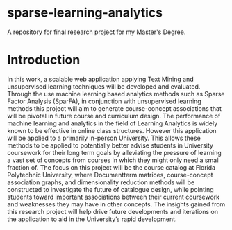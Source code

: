 # sparse-learning-analytics
A repository for final research project for my Master's Degree. 

# Introduction

In this work, a scalable web application applying Text Mining and unsupervised learning
techniques will be developed and evaluated. Through the use machine learning based analytics
methods such as Sparse Factor Analysis (SparFA), in conjunction with unsupervised
learning methods this project will aim to generate course-concept associations that will be
pivotal in future course and curriculum design. The performance of machine learning and
analytics in the field of Learning Analytics is widely known to be effective in online class
structures. However this application will be applied to a primarily in-person University.
This allows these methods to be applied to potentially better advise students in University
coursework for their long term goals by alleviating the pressure of learning a vast set of
concepts from courses in which they might only need a small fraction of. The focus on
this project will be the course catalog at Florida Polytechnic University, where Documentterm
matrices, course-concept association graphs, and dimensionality reduction methods
will be constructed to investigate the future of catalogue design, while pointing students
toward important associations between their current coursework and weaknesses they may
have in other concepts. The insights gained from this research project will help drive future
developments and iterations on the application to aid in the University’s rapid development.
